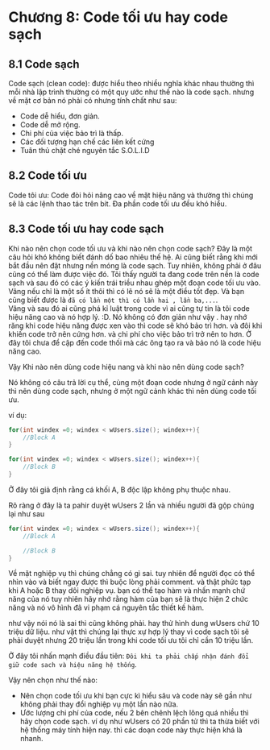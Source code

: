 # Chương 8: Code tối ưu hay code sạch

## 8.1 Code sạch

Code sạch (clean code): được hiểu theo nhiều nghĩa khác nhau thường thì mỗi nhà lập trình thường có một quy ước như thế nào là code sạch. nhưng về mặt cơ bản nó phải có nhưng tính chất như sau:

- Code dễ hiểu, đơn giản.
- Code dễ mở rộng.
- Chi phí của việc bảo trì là thấp.
- Các đối tượng hạn chế các liên kết cứng
- Tuân thủ chặt ché nguyên tắc S.O.L.I.D

## 8.2 Code tối ưu

Code tôi ưu: Code đòi hỏi nâng cao về mặt hiệu năng và thường thì chúng sẽ là các lệnh thao tác trên bit. Đa phần code tối ưu đều khó hiểu.

## 8.3 Code tối ưu hay code sạch

Khi nào nên chọn code tối ưu và khi nào nên chọn code sạch? Đây là một câu hỏi khó không biết đánh dố bao nhiêu thế hệ. Ai cũng biết rằng khi mới bắt đầu nên đặt nhưng nền móng là code sạch. Tuy nhiên, không phải ở đâu cũng có thể làm được việc đó. Tôi thấy người ta đang code trên nền là code sạch và sau đó có các ý kiến trái triều nhau ghép một đoạn code tối ưu vào. Vâng nếu chỉ là một số ít thôi thì có lẽ nó sẽ là một điều tốt đẹp. Và bạn cũng biết được là `đã có lần một thì có lần hai , lần ba,...`.\
Vâng và sau đó ai cũng phá kỉ luật trong code vì ai cũng tự tin là tôi code hiệu năng cao và nó hợp lý. :D. Nó không có đơn giản như vậy . hay nhớ răng khi code hiệu năng được xen vào thì code sẽ khó bảo trì hơn. và đôi khi khiến code trở nên cứng hơn. và chi phí cho việc bảo trì trở nên to hơn. Ở đây tôi chưa để cập đến code thối mà các ông tạo ra và bảo nó là code hiệu năng cao.

Vậy Khi nào nên dùng code hiệu nang và khi nào nên dùng code sạch?

Nó không có câu trả lời cụ thể, cùng một đoạn code nhưng ở ngữ cảnh này thì nên dùng code sạch, nhưng ở một ngữ cảnh khác thì nên dùng code tối ưu.

ví dụ:

```java
for(int windex =0; windex < wUsers.size(); windex++){
    //Block A
}

for(int windex =0; windex < wUsers.size(); windex++){
    //Block B
}
```

Ở đây tôi giả định rằng cá khối A, B độc lập không phụ thuộc nhau.

Rõ ràng ở đây là ta pahir duyệt wUsers 2 lần và nhiều người đã gộp chúng lại như sau

```java
for(int windex =0; windex < wUsers.size(); windex++){
    //Block A

    //Block B
}
```

Về mặt nghiệp vụ thì chúng chẳng có gì sai. tuy nhiên để người đọc có thể nhìn vào và biết ngay được thì buộc lòng phải comment. và thật phức tạp khi A hoặc B thay dôi nghiệp vụ. bạn có thể tạo hàm và nhấn mạnh chứ năng của nó tuy nhiên hãy nhớ rằng hàm của bạn sẽ là thực hiện 2 chức năng và nó vô hình đã vi phạm cá nguyên tắc thiết kế hàm.

như vậy nói nó là sai thì cũng không phải. hay thử hình dung wUsers chứ 10 triệu dữ liệu. như vật thì chúng lại thực xự hợp lý thay vì code sạch tôi sẽ phải duyệt nhưng 20 triệu lần trong khi code tối ưu tôi chỉ cần 10 triệu lần.

Ở đây tôi nhấn mạnh điều đầu tiên: `Đôi khi ta phải chấp nhận đánh đổi giữ code sach và hiệu năng hệ thống`.

Vậy nên chọn như thế nào:

- Nên chọn code tối ưu khi bạn cực kì hiểu sâu và code này sẽ gần như không phải thay đổi nghiệp vụ một lần nào nữa.
- Ước lượng chi phí của code, nếu 2 bên chênh lệch lông quá nhiều thì hãy chọn code sạch. ví dụ như wUsers có 20 phần tử thì ta thừa biết với hệ thống máy tính hiện nay. thì các doạn code này thực hiện khá là nhanh.

